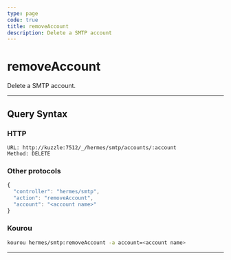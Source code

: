 ```yaml
---
type: page
code: true
title: removeAccount
description: Delete a SMTP account
---
```


# removeAccount

Delete a SMTP account.

---

## Query Syntax

### HTTP

```http
URL: http://kuzzle:7512/_/hermes/smtp/accounts/:account
Method: DELETE
```

### Other protocols

```js
{
  "controller": "hermes/smtp",
  "action": "removeAccount",
  "account": "<account name>"
}
```

### Kourou

```bash
kourou hermes/smtp:removeAccount -a account=<account name>
```

---
